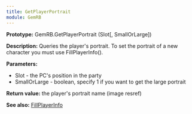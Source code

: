 ```yaml
---
title: GetPlayerPortrait
module: GemRB
---
```


**Prototype:** GemRB.GetPlayerPortrait (Slot[, SmallOrLarge])

**Description:** Queries the player's portrait. To set the portrait of a 
new character you must use FillPlayerInfo().

**Parameters:**
  * Slot         - the PC's position in the party
  * SmallOrLarge - boolean, specify 1 if you want to get the large portrait

**Return value:** the player's portrait name (image resref)

**See also:** [FillPlayerInfo](FillPlayerInfo.md)

